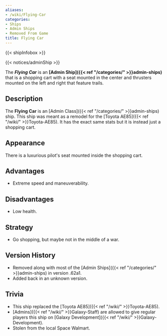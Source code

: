 ```yaml
---
aliases:
- /wiki/Flying-Car
categories:
- Ships
- Admin Ships
- Removed From Game
title: Flying Car
---  
```


{{< shipInfobox >}}   

{{< notices/adminShip >}} 

The **_Flying Car_** is an **[Admin Ship]({{< ref "/categories/" >}}admin-ships)** that is a shopping cart with a seat mounted in the center and thrusters mounted on the left and right that feature trails. 

## Description

The **Flying Car** is an [Admin Class]({{< ref "/categories/" >}}admin-ships) ship. This ship was meant as a remodel for the [Toyota AE85]({{< ref "/wiki/" >}}Toyota-AE85). It has the exact same stats but it is instead just a shopping cart.

## Appearance

There is a luxurious pilot's seat mounted inside the shopping cart.

## Advantages

- Extreme speed and maneuverability.

## Disadvantages

- Low health.

## Strategy

- Go shopping, but maybe not in the middle of a war.

## Version History 

- Removed along with most of the [Admin Ships]({{< ref "/categories/" >}}admin-ships) in version .62a1.
- Added back in an unknown version.

## Trivia

- This ship replaced the [Toyota AE85]({{< ref "/wiki/" >}}Toyota-AE85).
- [Admins]({{< ref "/wiki/" >}}Galaxy-Staff) are allowed to give regular players this ship on [Galaxy Development]({{< ref "/wiki/" >}}Galaxy-Development).
- Stolen from the local Space Walmart.